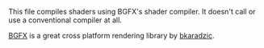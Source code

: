This file compiles shaders using BGFX's shader compiler.  It doesn't call or use a conventional compiler at all.

[BGFX](https://github.com/bkaradzic/bgfx) is a great cross platform rendering library by [bkaradzic](https://twitter.com/bkaradzic).
